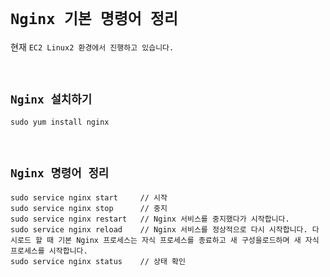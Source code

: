 # `Nginx 기본 명령어 정리`

현재 `EC2 Linux2 환경에서 진행하고 있습니다.`

<br>

## `Nginx 설치하기`

```
sudo yum install nginx
```

<br>

## `Nginx 명령어 정리`

```
sudo service nginx start     // 시작
sudo service nginx stop      // 중지
sudo service nginx restart   // Nginx 서비스를 중지했다가 시작합니다.
sudo service nginx reload    // Nginx 서비스를 정상적으로 다시 시작합니다. 다시로드 할 때 기본 Nginx 프로세스는 자식 프로세스를 종료하고 새 구성을로드하며 새 자식 프로세스를 시작합니다.
sudo service nginx status    // 상태 확인
```
